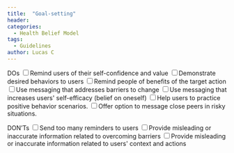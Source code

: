 ```yaml
---
title:  "Goal-setting"
header:
categories:
  - Health Belief Model
tags:
  - Guidelines
author: Lucas C
---
```


DOs
<input type="checkbox">Remind users of their self-confidence and value
<input type="checkbox">Demonstrate desired behaviors to users
<input type="checkbox">Remind people of benefits of the target action
<input type="checkbox">Use messaging that addresses barriers to change
<input type="checkbox">Use messaging that increases users' self-efficacy (belief on oneself)
<input type="checkbox">Help users to practice positive behavior scenarios.
<input type="checkbox">Offer option to message close peers in risky situations.

DON’Ts
<input type="checkbox">Send too many reminders to users
<input type="checkbox">Provide misleading or inaccurate information related to overcoming barriers
<input type="checkbox">Provide misleading or inaccurate information related to users' context and actions
